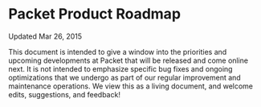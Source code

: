 # Packet Product Roadmap

Updated Mar 26, 2015

This document is intended to give a window into the priorities and upcoming
developments at Packet that will be released and come online next. It is not
intended to emphasize specific bug fixes and ongoing optimizations that we
undergo as part of our regular improvement and maintenance operations. We 
view this as a living document, and welcome edits, suggestions, and feedback!

